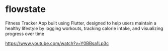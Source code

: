 # flowstate

Fitness Tracker App built using Flutter, designed to help users maintain a healthy lifestyle by logging workouts, tracking calorie intake, and visualizing progress over time


https://www.youtube.com/watch?v=Y0BBsa1Lp3c
